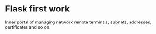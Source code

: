 # Flask first work
Inner portal of managing network remote terminals, subnets, addresses, certificates and so on.
